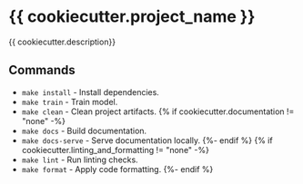 # {{ cookiecutter.project_name }}

{{ cookiecutter.description}}

## Commands

* `make install` - Install dependencies.
* `make train` - Train model.
* `make clean` - Clean project artifacts.
{% if cookiecutter.documentation != "none" -%}
* `make docs` - Build documentation.
* `make docs-serve` - Serve documentation locally.
{%- endif %}
{% if cookiecutter.linting_and_formatting != "none" -%}
* `make lint` - Run linting checks.
* `make format` - Apply code formatting.
{%- endif %}
